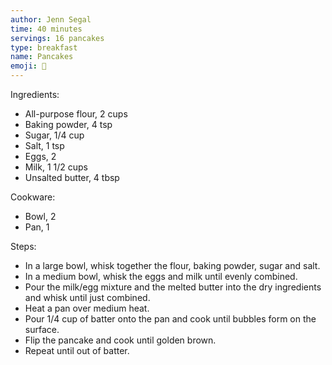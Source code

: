 ```yaml
---
author: Jenn Segal
time: 40 minutes
servings: 16 pancakes
type: breakfast
name: Pancakes
emoji: 🥞
---
```


Ingredients:

- All-purpose flour, 2 cups
- Baking powder, 4 tsp
- Sugar, 1/4 cup
- Salt, 1 tsp
- Eggs, 2
- Milk, 1 1/2 cups
- Unsalted butter, 4 tbsp

Cookware:

- Bowl, 2
- Pan, 1

Steps:

- In a large bowl, whisk together the flour, baking powder, sugar and salt.
- In a medium bowl, whisk the eggs and milk until evenly combined.
- Pour the milk/egg mixture and the melted butter into the dry ingredients and whisk until just combined.
- Heat a pan over medium heat.
- Pour 1/4 cup of batter onto the pan and cook until bubbles form on the surface.
- Flip the pancake and cook until golden brown.
- Repeat until out of batter.
